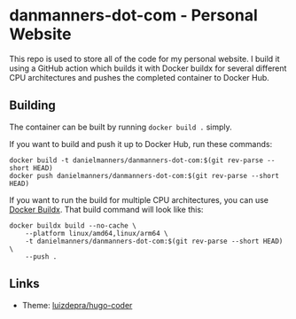 # danmanners-dot-com - Personal Website

This repo is used to store all of the code for my personal website. I build it using a GitHub action which builds it with Docker buildx for several different CPU architectures and pushes the completed container to Docker Hub.

## Building

The container can be built by running `docker build .` simply.

If you want to build and push it up to Docker Hub, run these commands:

```shell
docker build -t danielmanners/danmanners-dot-com:$(git rev-parse --short HEAD)
docker push danielmanners/danmanners-dot-com:$(git rev-parse --short HEAD)
```

If you want to run the build for multiple CPU architectures, you can use [Docker Buildx](https://docs.docker.com/buildx/working-with-buildx/). That build command will look like this:

```shell
docker buildx build --no-cache \
    --platform linux/amd64,linux/arm64 \
    -t danielmanners/danmanners-dot-com:$(git rev-parse --short HEAD) \
    --push .
```

## Links

- Theme: [luizdepra/hugo-coder](https://github.com/luizdepra/hugo-coder)
